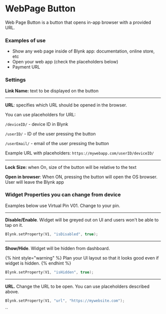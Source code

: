 # WebPage Button

Web Page Button is a button that opens in-app browser with a provided URL.

### Examples of use

* Show any web page inside of Blynk app: documentation, online store, etc
* Open your web app (check the placeholders below)
* Payment URL



### Settings

**Link Name:** text to be displayed on the button

****

**URL**: specifies which URL should be opened in the browser.&#x20;

You can use placeholders for URL:

`/deviceID/` - device ID in Blynk

`/userID/` -  ID of the user pressing the button

`/userEmail/` - email of the user pressing the button



Example URL with placeholders: `https://mywebapp.com/userID/deviceID/`

****

**Lock Size:** when On, size of the button will be relative to the text



**Open in browser**: When ON, pressing the button will open the OS browser. User will leave the Blynk app&#x20;





### Widget Properties you can change from device

Examples below use Virtual Pin V01. Change to your pin.&#x20;

****

**Disable/Enable**. Widget will be greyed out on UI and users won't be able to tap on it.

```cpp
Blynk.setProperty(V1, "isDisabled", true);
```

****

**Show/Hide**. Widget will be hidden from dashboard.&#x20;

{% hint style="warning" %}
Plan your UI layout so that it looks good even if widget is hidden.
{% endhint %}

```cpp
Blynk.setProperty(V1, "isHidden", true);
```

****

**URL.** Change the URL to be open. You can use placeholders described above.

```cpp
Blynk.setProperty(V1, "url", "https://mywebsite.com");
```

``

